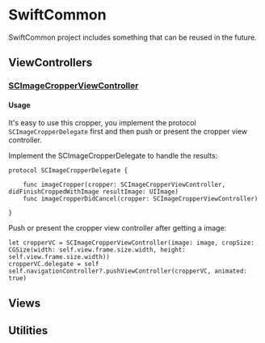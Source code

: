 # SwiftCommon
SwiftCommon project includes something that can be reused in the future.

## ViewControllers

### [SCImageCropperViewController](https://github.com/jiangzhenjie/SwiftCommon/blob/master/SwiftCommon/ViewController/SCImageCropperViewController.swift)

#### Usage
It's easy to use this cropper, you implement the protocol `SCImageCropperDelegate` first and then push or present the cropper view controller.

Implement the SCImageCropperDelegate to handle the results:

	protocol SCImageCropperDelegate {
    
    	func imageCropper(cropper: SCImageCropperViewController, didFinishCroppedWithImage resultImage: UIImage)
    	func imageCropperDidCancel(cropper: SCImageCropperViewController)
    
	}
	
Push or present the cropper view controller after getting a image:
	
	let cropperVC = SCImageCropperViewController(image: image, cropSize: CGSize(width: self.view.frame.size.width, height: self.view.frame.size.width))
   	cropperVC.delegate = self
    self.navigationController?.pushViewController(cropperVC, animated: true)

## Views

## Utilities

